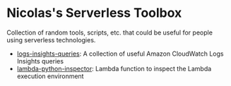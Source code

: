Nicolas's Serverless Toolbox
============================

Collection of random tools, scripts, etc. that could be useful for people using serverless technologies.

* [logs-insights-queries](./logs-insights-queries/): A collection of useful Amazon CloudWatch Logs Insights queries
* [lambda-python-inspector](./lambda-python-inspector/): Lambda function to inspect the Lambda execution environment
